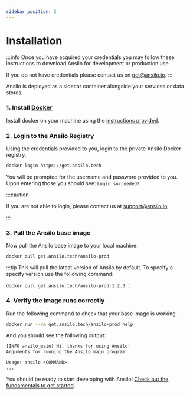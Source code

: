 ```yaml
---
sidebar_position: 2
---
```


# Installation

:::info
Once you have acquired your credentials you may follow these instructions to download Ansilo
for development or production use.

If you do not have credentials please contact us on [get@ansilo.io](mailto:get@ansilo.io).
:::

Ansilo is deployed as a sidecar container alongside your services or data stores.

### 1. Install [Docker](https://docs.docker.com/get-docker/)

Install docker on your machine using the [instructions provided](https://docs.docker.com/get-docker/).

### 2. Login to the Ansilo Registry

Using the credentials provided to you, login to the private Ansilo Docker registry.

```sh
docker login https://get.ansilo.tech
```

You will be prompted for the username and password provided to you.
Upon entering those you should see: `Login succeeded!`.

:::caution

If you are not able to login, please contact us at [support@ansilo.io](mailto:support@ansilo.io)

:::

### 3. Pull the Ansilo base image

Now pull the Ansilo base image to your local machine:

```sh
docker pull get.ansilo.tech/ansilo-prod
```

:::tip
This will pull the latest version of Ansilo by default.
To specify a specify version use the following command: 

`docker pull get.ansilo.tech/ansilo-prod:1.2.3`
:::

### 4. Verify the image runs correctly

Run the following command to check that your base image is working.

```sh
docker run --rm get.ansilo.tech/ansilo-prod help
```

And you should see the following output:

```txt
[INFO ansilo_main] Hi, thanks for using Ansilo!
Arguments for running the Ansilo main program

Usage: ansilo <COMMAND>
...
```

You should be ready to start developing with Ansilo! [Check out the fundamentals to get started](/docs/fundamentals/architecture/).